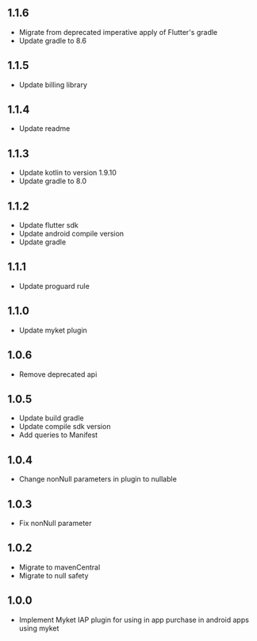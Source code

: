 ## 1.1.6

* Migrate from deprecated imperative apply of Flutter's gradle 
* Update gradle to 8.6

## 1.1.5

* Update billing library

## 1.1.4

* Update readme

## 1.1.3

* Update kotlin to version 1.9.10
* Update gradle to 8.0

## 1.1.2

* Update flutter sdk
* Update android compile version
* Update gradle

## 1.1.1

* Update proguard rule

## 1.1.0

* Update myket plugin

## 1.0.6

* Remove deprecated api

## 1.0.5

* Update build gradle
* Update compile sdk version
* Add queries to Manifest

## 1.0.4

* Change nonNull parameters in plugin to nullable

## 1.0.3

* Fix nonNull parameter

## 1.0.2

* Migrate to mavenCentral
* Migrate to null safety

## 1.0.0

* Implement Myket IAP plugin for using in app purchase in android apps using myket
